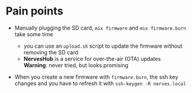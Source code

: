 # Pain points 

* Manually plugging the SD card, `mix firmware` and `mix firmware.burn` take some time

  * you can use an `upload.sh` script to update the firmware
        without removing the SD card 
  * **NervesHub** is a service for over-the-air (OTA) updates \
        **Warning**: never tried, but looks promising 

* When you create a new firmware with `firmware.burn`, the ssh key changes 
        and you have to refresh it 
        with `ssh-keygen -R nerves.local`
